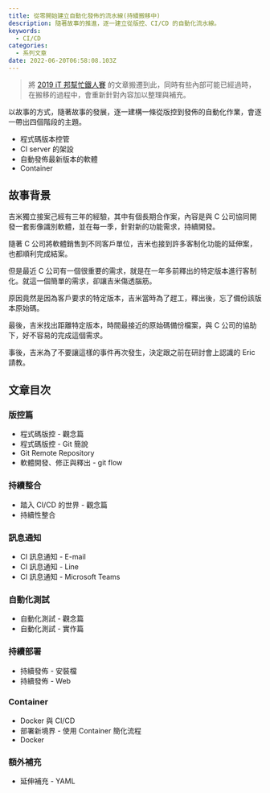 ```yaml
---
title: 從零開始建立自動化發佈的流水線(持續搬移中)
description: 隨著故事的推進，逐一建立從版控、CI/CD 的自動化流水線。
keywords:
  - CI/CD
categories:
  - 系列文章
date: 2022-06-20T06:58:08.103Z
---
```


> 將 [2019 iT 邦幫忙鐵人賽](https://ithelp.ithome.com.tw/users/20107551/ironman/1906) 的文章搬遷到此，同時有些內部可能已經過時，在搬移的過程中，會重新針對內容加以整理與補充。

以故事的方式，隨著故事的發展，逐一建構一條從版控到發佈的自動化作業，會逐一帶出四個階段的主題。

- 程式碼版本控管
- CI server 的架設
- 自動發佈最新版本的軟體
- Container

<!--more-->

## 故事背景

吉米獨立接案己經有三年的經驗，其中有個長期合作案，內容是與 C 公司協同開發一套影像識別軟體，並在每一季，針對新的功能需求，持續開發。

隨著 C 公司將軟體銷售到不同客戶單位，吉米也接到許多客制化功能的延伸案，也都順利完成結案。

但是最近 C 公司有一個很重要的需求，就是在一年多前釋出的特定版本進行客制化。就這一個簡單的需求，卻讓吉米傷透腦筋。

原因竟然是因為客戶要求的特定版本，吉米當時為了趕工，釋出後，忘了備份該版本原始碼。

最後，吉米找出距離特定版本，時間最接近的原始碼備份檔案，與 C 公司的協助下，好不容易的完成這個需求。

事後，吉米為了不要讓這樣的事件再次發生，決定跟之前在研討會上認識的 Eric 請教。

## 文章目次

### 版控篇

- 程式碼版控 - 觀念篇
- 程式碼版控 - Git 簡說
- Git Remote Repository
- 軟體開發、修正與釋出 - git flow

### 持續整合

- 踏入 CI/CD 的世界 - 觀念篇
- 持續性整合

### 訊息通知

- CI 訊息通知 - E-mail
- CI 訊息通知 - Line
- CI 訊息通知 - Microsoft Teams

### 自動化測試

- 自動化測試 - 觀念篇
- 自動化測試 - 實作篇

### 持續部署

- 持續發佈 - 安裝檔
- 持續發佈 - Web

### Container

- Docker 與 CI/CD
- 部署新境界 - 使用 Container 簡化流程
- Docker

### 額外補充

- 延伸補充 - YAML